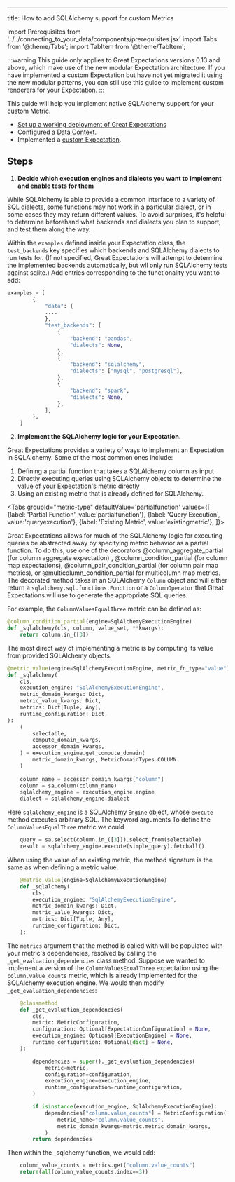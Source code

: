 ---
title: How to add SQLAlchemy support for custom Metrics 

import Prerequisites from '../../connecting_to_your_data/components/prerequisites.jsx'
import Tabs from '@theme/Tabs';
import TabItem from '@theme/TabItem';

:::warning
This guide only applies to Great Expectations versions 0.13 and above, which make use of the new modular Expectation architecture. If you have implemented a custom Expectation but have not yet migrated it using the new modular patterns, you can still use this guide to implement custom renderers for your Expectation.
:::

This guide will help you implement native SQLAlchemy support for your custom Metric. 

<Prerequisites>

- [Set up a working deployment of Great Expectations](../../../tutorials/getting_started/intro.md)
- Configured a [Data Context](../../../tutorials/getting_started/initialize_a_data_context.md).
- Implemented a [custom Expectation](../../../guides/expectations/creating_custom_expectations/how_to_create_custom_expectations.md).
    
</Prerequisites>

Steps
-----

1. **Decide which execution engines and dialects you want to implement and enable tests for them**

While SQLAlchemy is able to provide a common interface to a variety of SQL dialects, some functions may not work in a particular dialect, or in some cases they may return different values. To avoid surprises, it's helpful to determine beforehand what backends and dialects you plan to support, and test them along the way. 

Within the `examples` defined inside your Expectation class, the `test_backends` key specifies which backends and SQLAlchemy dialects to run tests for. (If not specified, Great Expectations will attempt to determine the implemented backends automatically, but wll only run SQLAlchemy tests against sqlite.) Add entries corresponding to the functionality you want to add: 
    
````python
examples = [
        {
            "data": {
            ....
            },
            "test_backends": [
                {
                    "backend": "pandas",
                    "dialects": None,
                },
                {
                    "backend": "sqlalchemy",
                    "dialects": ["mysql", "postgresql"],
                },
                {
                    "backend": "spark",
                    "dialects": None,
                },
            ],
        },
    ]
````

2. **Implement the SQLAlchemy logic for your Expectation.**

Great Expectations provides a variety of ways to implement an Expectation in SQLAlchemy. Some of the most common ones include: 
1.  Defining a partial function that takes a SQLAlchemy column as input
2.  Directly executing queries using SQLAlchemy objects to determine the value of your Expectation's metric directly 
3.  Using an existing metric that is already defined for SQLAlchemy. 

<Tabs
  groupId="metric-type"
  defaultValue='partialfunction'
  values={[
  {label: 'Partial Function', value:'partialfunction'},
  {label: 'Query Execution', value:'queryexecution'},
  {label: 'Existing Metric', value:'existingmetric'},
  ]}>

<TabItem value="partialfunction">

Great Expectations allows for much of the SQLAlchemy logic for executing queries be abstracted away by specifying metric behavior as a partial function. To do this, use one of the decorators @column_aggregate_partial (for column aggregate expectation) , @column_condition_partial (for column map expectations),  @column_pair_condition_partial (for column pair map metrics), or @multicolumn_condition_partial for multicolumn map metrics. The decorated method takes in an SQLAlchemy `Column` object and will either return a `sqlalchemy.sql.functions.Function` or a `ColumnOperator` that Great Expectations will use to generate the appropriate SQL queries. 
    
For example, the `ColumnValuesEqualThree` metric can be defined as: 

````python
@column_condition_partial(engine=SqlAlchemyExecutionEngine)
def _sqlalchemy(cls, column, value_set, **kwargs):
    return column.in_([3])
````
    
</TabItem>
<TabItem value="queryexecution">

The most direct way of implementing a metric is by computing its value from provided SQLAlchemy objects. 
    
````python
@metric_value(engine=SqlAlchemyExecutionEngine, metric_fn_type="value")
def _sqlalchemy(
    cls,
    execution_engine: "SqlAlchemyExecutionEngine",
    metric_domain_kwargs: Dict,
    metric_value_kwargs: Dict,
    metrics: Dict[Tuple, Any],
    runtime_configuration: Dict,
):
    (
        selectable,
        compute_domain_kwargs,
        accessor_domain_kwargs,
    ) = execution_engine.get_compute_domain(
        metric_domain_kwargs, MetricDomainTypes.COLUMN
    )
    
    column_name = accessor_domain_kwargs["column"]
    column = sa.column(column_name)
    sqlalchemy_engine = execution_engine.engine
    dialect = sqlalchemy_engine.dialect
````
    
Here `sqlalchemy_engine` is a SQLAlchemy `Engine` object, whose `execute` method executes arbitrary SQL. The keyword arguments To define the `ColumnValuesEqualThree` metric we could 
````python
    query = sa.select(column.in_([3])).select_from(selectable)
    result = sqlalchemy_engine.execute(simple_query).fetchall()
````

</TabItem> 
<TabItem value="existingmetric">

When using the value of an existing metric, the method signature is the same as when defining a metric value. 
````python 
    @metric_value(engine=SqlAlchemyExecutionEngine)
    def _sqlalchemy(
        cls,
        execution_engine: "SqlAlchemyExecutionEngine",
        metric_domain_kwargs: Dict,
        metric_value_kwargs: Dict,
        metrics: Dict[Tuple, Any],
        runtime_configuration: Dict,
    ):
````    
    
The `metrics` argument that the method is called with will be populated with your metric's dependencies, resolved by calling the `_get_evaluation_dependencies` class method. Suppose we wanted to implement a version of the `ColumnValuesEqualThree` expectation using the `column.value_counts` metric, which is already implemented for the SQLAlchemy execution engine. We would then modify `_get_evaluation_dependencies`: 
    
````python 
    @classmethod
    def _get_evaluation_dependencies(
        cls,
        metric: MetricConfiguration,
        configuration: Optional[ExpectationConfiguration] = None,
        execution_engine: Optional[ExecutionEngine] = None,
        runtime_configuration: Optional[dict] = None,
    ):

        dependencies = super()._get_evaluation_dependencies(
            metric=metric,
            configuration=configuration,
            execution_engine=execution_engine,
            runtime_configuration=runtime_configuration,
        )

        if isinstance(execution_engine, SqlAlchemyExecutionEngine):
            dependencies["column.value_counts"] = MetricConfiguration(
                metric_name="column.value_counts",
                metric_domain_kwargs=metric.metric_domain_kwargs,
            )
        return dependencies    
````
Then within the _sqlchemy function, we would add: 

````python
    column_value_counts = metrics.get("column.value_counts")
    return(all(column_value_counts.index==3))
````

</TabItem>
</Tabs> 
